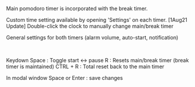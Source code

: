 Main pomodoro timer is incorporated with the break timer.

Custom time setting available by opening 'Settings' on each timer.
[1Aug21 Update] Double-click the clock to manually change main/break timer

General settings for both timers (alarm volume, auto-start, notification)

</br>

Keydown
Space : Toggle start ↔ pause
R : Resets main/break timer (break timer is maintained)
CTRL + R : Total reset back to the main timer

In modal window
Space or Enter : save changes
